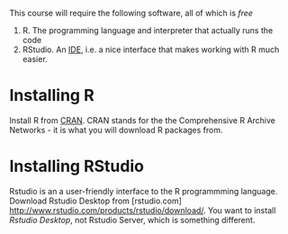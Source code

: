 <!--
.. title: Installing Software for this course
-->

This course will require the following software, all of which is *free*

1. R. The programming language and interpreter that actually runs the code
2. RStudio. An [IDE](http://en.wikipedia.org/wiki/Integrated_development_environment), i.e. a nice interface that makes working with R much easier.

# Installing R

Install R from [CRAN](https://cran.rstudio.com/). CRAN stands for the the Comprehensive R Archive Networks - it is what you will download R packages from.

# Installing RStudio

Rstudio is an a user-friendly interface to the R programmming language.
Download Rstudio Desktop from [rstudio.com] <http://www.rstudio.com/products/rstudio/download/>. You want to install *Rstudio Desktop*, not Rstudio Server, which is something different.
